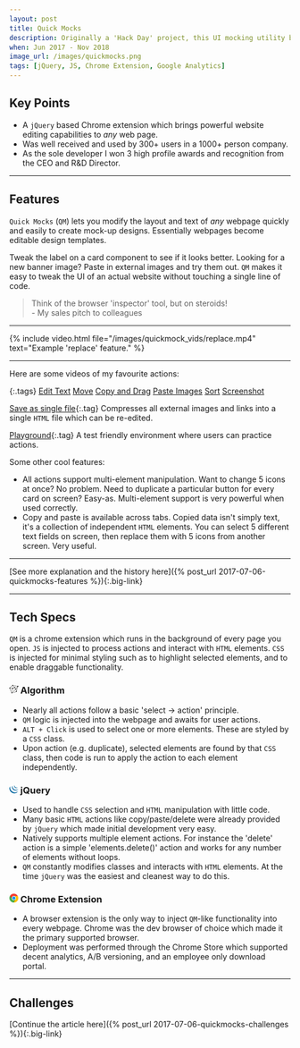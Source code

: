 ```yaml
---
layout: post
title: Quick Mocks
description: Originally a 'Hack Day' project, this UI mocking utility became loved by devs and designers alike at a prior company. I won 3 awards and a significant windfall for developing it.
when: Jun 2017 - Nov 2018
image_url: /images/quickmocks.png
tags: [jQuery, JS, Chrome Extension, Google Analytics]
---
```


## Key Points
- A `jQuery` based Chrome extension which brings powerful website editing capabilities to _any_ web page.
- Was well received and used by 300+ users in a 1000+ person company.
- As the sole developer I won 3 high profile awards and recognition from the CEO and R&D Director.

---

## Features

`Quick Mocks` (`QM`) lets you modify the layout and text of _any_ webpage quickly and easily to create mock-up designs. Essentially webpages become editable design templates.

Tweak the label on a card component to see if it looks better. Looking for a new banner image? Paste in external images and try them out. `QM` makes it easy to tweak the UI of an actual website without touching a single line of code.

<blockquote>
Think of the browser 'inspector' tool, but on steroids!<br>
- My sales pitch to colleagues
</blockquote>

---

{% include video.html file="/images/quickmock_vids/replace.mp4" text="Example 'replace' feature." %}

---

Here are some videos of my favourite actions:

{:.tags}
[Edit Text](/images/quickmock_vids/edit-text.mp4)
[Move](/images/quickmock_vids/move.mp4)
[Copy and Drag](/images/quickmock_vids/drag-images.mp4)
[Paste Images](/images/quickmock_vids/paste-images.mp4)
[Sort](/images/quickmock_vids/sortable.mp4)
[Screenshot](/images/quickmock_vids/screenshot.mp4)

[Save as single file](/images/quickmock_vids/save.mp4){:.tag}
Compresses all external images and links into a single `HTML` file which can be re-edited.

[Playground](/images/quickmocks_playground.png){:.tag}
A test friendly environment where users can practice actions.

Some other cool features:
- All actions support multi-element manipulation. Want to change 5 icons at once? No problem. Need to duplicate a particular button for every card on screen? Easy-as. Multi-element support is very powerful when used correctly.
- Copy and paste is available across tabs. Copied data isn't simply text, it's a collection of independent `HTML` elements. You can select 5 different text fields on screen, then replace them with 5 icons from another screen. Very useful.

---

[See more explanation and the history here]({% post_url 2017-07-06-quickmocks-features %}){:.big-link}

---

## Tech Specs

`QM` is a chrome extension which runs in the background of every page you open. `JS` is injected to process actions and interact with `HTML` elements. `CSS` is injected for minimal styling such as to highlight selected elements, and to enable draggable functionality.

### ![Algorithm](/icons/algorithm.png) Algorithm
- Nearly all actions follow a basic 'select -> action' principle.
- `QM` logic is injected into the webpage and awaits for user actions.
- `ALT + Click` is used to select one or more elements. These are styled by a `CSS` class.
- Upon action (e.g. duplicate), selected elements are found by that `CSS` class, then code is run to apply the action to each element independently.

### ![jQuery](/icons/jQuery.png) jQuery
- Used to handle `CSS` selection and `HTML` manipulation with little code.
- Many basic `HTML` actions like copy/paste/delete were already provided by `jQuery` which made initial development very easy.
- Natively supports multiple element actions. For instance the 'delete' action is a simple 'elements.delete()' action and works for any number of elements without loops.
- `QM` constantly modifies classes and interacts with `HTML` elements. At the time `jQuery` was the easiest and cleanest way to do this.

### ![Chrome](/icons/chrome.png) Chrome Extension
- A browser extension is the only way to inject `QM`-like functionality into every webpage. Chrome was the dev browser of choice which made it the primary supported browser.
- Deployment was performed through the Chrome Store which supported decent analytics, A/B versioning, and an employee only download portal.

---

## Challenges

[Continue the article here]({% post_url 2017-07-06-quickmocks-challenges %}){:.big-link}
